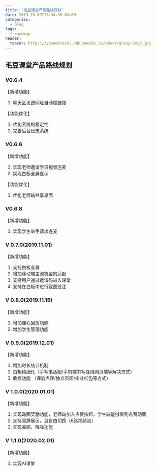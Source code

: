 ```yaml
---
title: "毛豆课堂产品路线规划"
date: 2019-10-09T13:34:30-04:00
categories:
  - blog
tags:
  - roadmap
header:
  teaser: https://yosemitessl.cdn.maodou.io/about/group-img3.jpg
---
```


## 毛豆课堂产品路线规划
### V0.6.4
【新增功能】
1. 聊天区发送网址自动超链接

【功能优化】
1. 优化系统的稳定性
2. 完善后台日志系统

### V0.6.6
【新增功能】
1. 实现老师邀请学员视频连麦
2. 实现白板全屏显示

【功能优化】
1. 优化老师端共享桌面

### V0.6.8
【新增功能】
1. 实现学生举手请求连麦

### V 0.7.0(2019.11.01)
【新增功能】
1. 支持白板全屏
2. 增加移动端主流机型的适配
3. 支持用户通过邀请码进入课堂
4. 支持在白板中进行截图批注

### V 0.8.0(2019.11.15)
【新增功能】
1. 增加课程回放功能
2. 增加学生管理功能

### V 0.9.0(2019.12.01)
【新增功能】
1. 增加时长统计机制
2. 白板精细化（手写笔适配/手机端书写连线网页端等解决方式）
3. 收费功能 （课后点评/独立页面/企业红包等方式）

### V 1.0.0(2020.01.01)
【新增功能】
1. 实现动画奖励功能，老师端加入点赞按钮，学生端能够看到点赞动画
2. 支持双屏展示，且自由切换（6路视频流）
3. 实现美颜、降噪功能

### V 1.1.0(2020.02.01)
【新增功能】
1. 实现AI课堂
